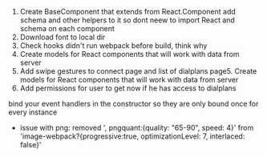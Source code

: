 1. Create BaseComponent that extends from React.Component add schema and other helpers to it so dont neew to import React and schema on each component
2. Download font to local dir
3. Check hooks didn't run webpack before build, think why
5. Create models for React components that will work with data from server
6. Add swipe gestures to connect page and list of dialplans page5. Create models for React components that will work with data from server
6. Add permissions for user to get now if he has access to dialplans

 bind your event handlers in the constructor so they are only bound once for every instance

* issue with png: removed ', pngquant:{quality: "65-90", speed: 4}' from 'image-webpack?{progressive:true, optimizationLevel: 7, interlaced: false}'
